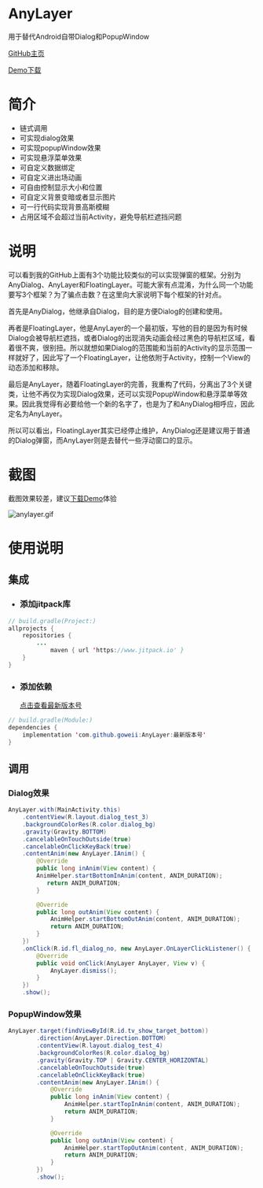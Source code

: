 # AnyLayer

用于替代Android自带Dialog和PopupWindow

[GitHub主页](https://github.com/goweii/AnyLayer)

[Demo下载](https://github.com/goweii/AnyDialog/raw/master/app/release/app-release.apk)

# 简介

- 链式调用
- 可实现dialog效果
- 可实现popupWindow效果
- 可实现悬浮菜单效果
- 可自定义数据绑定
- 可自定义进出场动画
- 可自由控制显示大小和位置
- 可自定义背景变暗或者显示图片
- 可一行代码实现背景高斯模糊
- 占用区域不会超过当前Activity，避免导航栏遮挡问题



# 说明

可以看到我的GitHub上面有3个功能比较类似的可以实现弹窗的框架。分别为AnyDialog、AnyLayer和FloatingLayer。可能大家有点混淆，为什么同一个功能要写3个框架？为了骗点击数？在这里向大家说明下每个框架的针对点。

首先是AnyDialog，他继承自Dialog，目的是方便Dialog的创建和使用。

再者是FloatingLayer，他是AnyLayer的一个最初版，写他的目的是因为有时候Dialog会被导航栏遮挡，或者Dialog的出现消失动画会经过黑色的导航栏区域，看着很不爽，很别扭。所以就想如果Dialog的范围能和当前的Activity的显示范围一样就好了，因此写了一个FloatingLayer，让他依附于Activity，控制一个View的动态添加和移除。

最后是AnyLayer，随着FloatingLayer的完善，我重构了代码，分离出了3个关键类，让他不再仅为实现Dialog效果，还可以实现PopupWindow和悬浮菜单等效果。因此我觉得有必要给他一个新的名字了，也是为了和AnyDialog相呼应，因此定名为AnyLayer。

所以可以看出，FloatingLayer其实已经停止维护，AnyDialog还是建议用于普通的Dialog弹窗，而AnyLayer则是去替代一些浮动窗口的显示。



# 截图

截图效果较差，建议[下载Demo](https://github.com/goweii/AnyDialog/raw/master/app/release/app-release.apk)体验

![anylayer.gif](https://upload-images.jianshu.io/upload_images/9231307-9b9fdd9b345c3167.gif?imageMogr2/auto-orient/strip)


# 使用说明

## 集成

- ### 添加jitpack库

```java
// build.gradle(Project:)
allprojects {
    repositories {
        ...
            maven { url 'https://www.jitpack.io' }
    }
}
```

- ### 添加依赖

  [点击查看最新版本号](https://github.com/goweii/AnyLayer/releases)

```java
// build.gradle(Module:)
dependencies {
    implementation 'com.github.goweii:AnyLayer:最新版本号'
}
```

## 调用

### Dialog效果

```java
AnyLayer.with(MainActivity.this)
    .contentView(R.layout.dialog_test_3)
    .backgroundColorRes(R.color.dialog_bg)
    .gravity(Gravity.BOTTOM)
    .cancelableOnTouchOutside(true)
    .cancelableOnClickKeyBack(true)
    .contentAnim(new AnyLayer.IAnim() {
        @Override
        public long inAnim(View content) {
        AnimHelper.startBottomInAnim(content, ANIM_DURATION);
           return ANIM_DURATION;
        }

        @Override
        public long outAnim(View content) {
            AnimHelper.startBottomOutAnim(content, ANIM_DURATION);
            return ANIM_DURATION;
        }
    })
    .onClick(R.id.fl_dialog_no, new AnyLayer.OnLayerClickListener() {
        @Override
        public void onClick(AnyLayer AnyLayer, View v) {
            AnyLayer.dismiss();
        }
    })
    .show();
```

### PopupWindow效果

```java
AnyLayer.target(findViewById(R.id.tv_show_target_bottom))
        .direction(AnyLayer.Direction.BOTTOM)
        .contentView(R.layout.dialog_test_4)
        .backgroundColorRes(R.color.dialog_bg)
        .gravity(Gravity.TOP | Gravity.CENTER_HORIZONTAL)
        .cancelableOnTouchOutside(true)
        .cancelableOnClickKeyBack(true)
        .contentAnim(new AnyLayer.IAnim() {
            @Override
            public long inAnim(View content) {
                AnimHelper.startTopInAnim(content, ANIM_DURATION);
                return ANIM_DURATION;
            }

            @Override
            public long outAnim(View content) {
                AnimHelper.startTopOutAnim(content, ANIM_DURATION);
                return ANIM_DURATION;
            }
        })
        .show();
```

